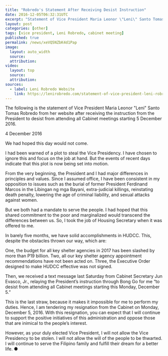 ```yaml
---
title: "Robredo's Statement After Receiving Desist Instruction"
date: 2016-12-05T06:32:31UTC
excerpt: "Statement of Vice President Maria Leonor \"Leni\" Santo Tomas Robredo after receiving the instruction from the President to desist from attending all Cabinet meetings starting 5 December 2016."
layout: post
categories: [other]
tags: [vice president, Leni Robredo, cabinet meeting]
published: true
permalink: /news/xeVQ5NZbK4d1Pap
image:
  layout: auto_width
  source: 
  attribution: 
video:
  layout: top
  source: 
  attribution: 
sources:
  - label: Leni Robredo Website
    link: https://lenirobredo.com/statement-of-vice-president-leni-robredo/
---
```


The following is the statement of Vice President Maria Leonor "Leni" Santo Tomas Robredo from her website after receiving the instruction from the President to desist from attending all Cabinet meetings starting 5 December 2016.

4 December 2016

We had hoped this day would not come.

I had been warned of a plot to steal the Vice Presidency. I have chosen to ignore this and focus on the job at hand. But the events of recent days indicate that this plot is now being set into motion.

From the very beginning, the President and I had major differences in principles and values. Since I assumed office, I have been consistent in my opposition to issues such as the burial of former President Ferdinand Marcos in the Libingan ng mga Bayani, extra-judicial killings, reinstating death penalty, lowering the age of criminal liability, and sexual attacks against women.

But we both had a mandate to serve the people. I had hoped that this shared commitment to the poor and marginalized would transcend the differences between us. So, I took the job of Housing Secretary when it was offered to me.

In barely five months, we have solid accomplishments in HUDCC. This, despite the obstacles thrown our way, which are:

One, the budget for all key shelter agencies in 2017 has been slashed by more than P19 billion. Two, all our key shelter agency appointment recommendations have not been acted on. Three, the Executive Order designed to make HUDCC effective was not signed.

Then, we received a text message last Saturday from Cabinet Secretary Jun Evasco, Jr., relaying the President’s instruction through Bong Go for me “to desist from attending all Cabinet meetings starting this Monday, December 5.”

This is the last straw, because it makes it impossible for me to perform my duties. Hence, I am tendering my resignation from the Cabinet on Monday, December 5, 2016. With this resignation, you can expect that I will continue to support the positive initiatives of this administration and oppose those that are inimical to the people’s interest.

However, as your duly elected Vice President, I will not allow the Vice Presidency to be stolen. I will not allow the will of the people to be thwarted. I will continue to serve the Filipino family and fulfill their dream for a better life.
&#x25cf;
